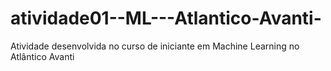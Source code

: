 # atividade01--ML---Atlantico-Avanti-
Atividade desenvolvida no curso de iniciante em Machine Learning no Atlântico Avanti

